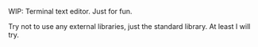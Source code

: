 WIP: Terminal text editor. Just for fun.

Try not to use any external libraries, just the standard library.
At least I will try.
